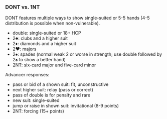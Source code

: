 ### DONT vs. 1NT
DONT features multiple ways to show single-suited or 5-5 hands (4-5 distribution is possible when non-vulnerable).  
   * double: single-suited or 18+ HCP 
   * 2♣: clubs and a higher suit
   * 2♦: diamonds and a higher suit
   * 2♥: majors
   * 2♠: spades (normal weak 2 or worse in strength; use double followed by 2♠ to show a better hand)
   * 2NT: six-card major and five-card minor

Advancer responses:
   * pass or bid of a shown suit: fit, unconstructive
   * next higher suit: relay (pass or correct)
   * pass of double is for penalty and rare
   * new suit: single-suited
   * jump or raise in shown suit: invitational (8-9 points)
   * 2NT: forcing (15+ points)

